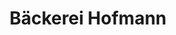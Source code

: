---
title: "Bäckerei Hofmann"
url: /neustadt-an-der-weinstrasse/baeckerei-hofmann/
shop: Bäckerei
---